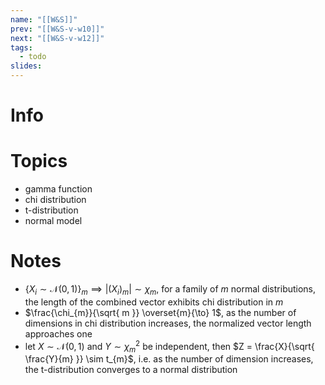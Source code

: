 ```yaml
---
name: "[[W&S]]"
prev: "[[W&S-v-w10]]"
next: "[[W&S-v-w12]]"
tags:
  - todo
slides:
---
```



# Info


# Topics
- gamma function
- chi distribution
- t-distribution
- normal model


# Notes
- $\{ X_{i} \sim \mathcal{N}(0, 1)\}_{m} \implies |(X_{i})_{m}| \sim \chi_{m}$, for a family of $m$ normal distributions, the length of the combined vector exhibits chi distribution in $m$
- $\frac{\chi_{m}}{\sqrt{ m }} \overset{m}{\to} 1$, as the number of dimensions in chi distribution increases, the normalized vector length approaches one
- let $X \sim \mathcal{N}(0,1)$ and $Y \sim \chi^{2}_{m}$ be independent, then $Z = \frac{X}{\sqrt{ \frac{Y}{m} }} \sim t_{m}$, i.e. as the number of dimension increases, the t-distribution converges to a normal distribution
